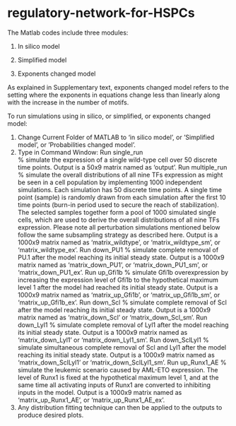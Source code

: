 # regulatory-network-for-HSPCs
The Matlab codes include three modules: 

1.	In silico model

2.	Simplified model

3.	Exponents changed model

As explained in Supplementary text, exponents changed model refers to the setting where the exponents in equations change less than linearly along with the increase in the number of motifs. 

To run simulations using in silico, or simplified, or exponents changed model:
1.	Change Current Folder of MATLAB to ‘in silico model’, or ’Simplified model’, or ’Probabilities changed model’.
2.	Type in Command Window:
Run single_run   
% simulate the expression of a single wild-type cell over 50 discrete time points. Output is a 50x9 matrix named as ‘output’.
Run multiple_run
% simulate the overall distributions of all nine TFs expression as might be seen in a cell population by implementing 1000 independent simulations. Each simulation has 50 discrete time points. A single time point (sample) is randomly drawn from each simulation after the first 10 time points (burn-in period used to secure the reach of stabilization). The selected samples together form a pool of 1000 simulated single cells, which are used to derive the overall distributions of all nine TFs expression. Please note all perturbation simulations mentioned below follow the same subsampling strategy as described here. Output is a 1000x9 matrix named as ‘matrix_wildtype’, or ‘matrix_wildtype_sm’, or ‘matrix_wildtype_ex’. 
Run down_PU1
% simulate complete removal of PU.1 after the model reaching its initial steady state. Output is a 1000x9 matrix named as ‘matrix_down_PU1’, or ‘matrix_down_PU1_sm’, or ‘matrix_down_PU1_ex’.
Run up_Gfi1b
% simulate Gfi1b overexpression by increasing the expression level of Gfi1b to the hypothetical maximum level 1 after the model had reached its initial steady state. Output is a 1000x9 matrix named as ‘matrix_up_Gfi1b’, or ‘matrix_up_Gfi1b_sm’, or ‘matrix_up_Gfi1b_ex’.
Run down_Scl
% simulate complete removal of Scl after the model reaching its initial steady state. Output is a 1000x9 matrix named as ‘matrix_down_Scl’ or ‘matrix_down_Scl_sm’. 
Run down_Lyl1
% simulate complete removal of Lyl1 after the model reaching its initial steady state. Output is a 1000x9 matrix named as ‘matrix_down_Lyl1’ or ‘matrix_down_Lyl1_sm’. 
Run down_SclLyl1
% simulate simultaneous complete removal of Scl and Lyl1 after the model reaching its initial steady state. Output is a 1000x9 matrix named as ‘matrix_down_SclLyl1’ or ‘matrix_down_SclLyl1_sm’. 
Run up_Runx1_AE
% simulate the leukemic scenario caused by AML-ETO expression. The level of Runx1 is fixed at the hypothetical maximum level 1, and at the same time all activating inputs of Runx1 are converted to inhibiting inputs in the model. Output is a 1000x9 matrix named as ‘matrix_up_Runx1_AE’, or ‘matrix_up_Runx1_AE_ex’. 
3.	Any distribution fitting technique can then be applied to the outputs to produce desired plots. 

